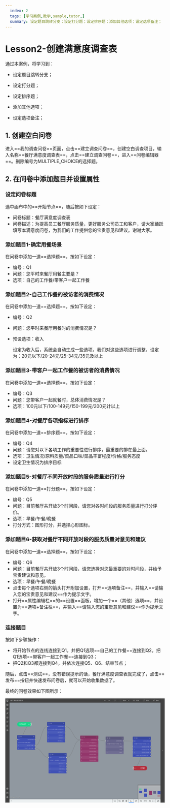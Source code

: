 ```yaml
---
  index: 2
  tags: [学习案例,教学,sample,tutor,]
  summary: 设定题目跳转分支；设定打分题；设定排序题；添加其他选项；设定选项备注；
---
```







# Lesson2-创建满意度调查表

通过本案例，将学习到：

+ 设定题目跳转分支；

+ 设定打分题；

+ 设定排序题；

+ 添加其他选项；

+ 设定选项备注；

## 1. 创建空白问卷

进入==我的调查问卷==页面，点击==建立调查问卷==，创建空白调查项目，输入名称==餐厅满意度调查表==，点击==建立调查问卷==，进入==问卷编辑器==。删除编号为MULTIPLE_CHOICE的选择题。

## 2. 在问卷中添加题目并设置属性

### 设定问卷标题

选中画布中的==开始节点==，随后按如下设定：

+ 问卷标题：餐厅满意度调查表
+ 问卷描述：为提高员工餐厅服务质量，更好服务公司员工和客户，请大家踊跃填写本满意度问卷，为我们的工作提供您的宝贵意见和建议。谢谢大家。

### 添加题目1-确定用餐场景

在问卷中添加一道==选择题==，按如下设定：

+ 编号：Q1
+ 问题：您平时来餐厅用餐主要是？
+ 选项：自己的工作餐/带客户一起工作餐

### 添加题目2-自己工作餐的被访者的消费情况

在问卷中添加一道==选择题==，按如下设定：

+ 编号：Q2

+ 问题：您平时来餐厅用餐时的消费情况是？

+ 预设选项：收入

  设定为收入后，系统会自动生成一些选项，我们对这些选项进行调整，设定为：20元以下/20-24元/25-34元/35元及以上

### 添加题目3-带客户一起工作餐的被访者的消费情况

在问卷中添加一道==选择题==，按如下设定：

+ 编号：Q3
+ 问题：您带客户一起就餐时，总体消费情况是？
+ 选项：100元以下/100-149元/150-199元/200元计以上

### 添加题目4-对餐厅各项指标进行排序

在问卷中添加一道==排序题==，按如下设定：

+ 编号：Q4
+ 问题：请您对以下各项工作的重要性进行排序，最重要的排在最上面。
+ 选项：卫生情况/原料质量/菜品口味/菜品丰富程度/价格/服务态度
+ 设定卫生情况为排序目标

### 添加题目5-对餐厅不同开放时段的服务质量进行打分

在问卷中添加一道==打分题==，按如下设定：

+ 编号：Q5
+ 问题：目前餐厅共开放3个时间段，请您对各时间段的服务质量进行打分评价。
+ 选项：早餐/午餐/晚餐
+ 打分方式：图形打分，并选择心形图标。

### 添加题目6-获取对餐厅不同开放时段的服务质量对意见和建议

在问卷中添加一道==选择题==，按如下设定：

+ 编号：Q6
+ 问题：目前餐厅共开放3个时间段，请您选择对您最重要的对时间段，并给予宝贵建议和意见。
+ 选项：早餐/午餐/晚餐
+ 点击每个选项右侧的箭头打开附加设置，打开==选项备注==，并输入==请输入您的宝贵意见和建议==作为提示文字。
+ 打开==属性编辑栏==的==设置==面板，增加一个==（其他）选项==，并设置为==选项+备注栏==，并输入==请输入您的宝贵意见和建议==作为提示文字。

### 连接题目

按如下步骤操作：

+ 将开始节点的连线连接到Q1，并把Q1选项==自己的工作餐==连接到Q2，把Q1选项==带客户一起工作餐==连接到Q3；
+ 把Q2和Q3都连接到Q4，并依次连接Q5、Q6、结束节点；

随后，点击==测试==，没有错误提示的话，餐厅满意度调查表就完成了，点击==发布==按钮并快速发布问卷后，就可以开始收集数据了。

最终的问卷效果如下图所示：

![02satisfactionSurvey01](assets/02satisfactionSurvey/02satisfactionSurvey01.png)
